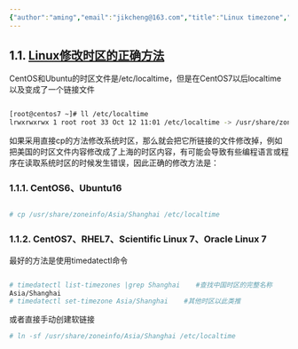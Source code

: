```yaml
---
{"author":"aming","email":"jikcheng@163.com","title":"Linux timezone","creation_date":"2022-06-27 15:57","Last modified date":"2022-11-25 16:00","tags":"Linux timezone","File Folder with relative path":"system/Doc/Linux/Linux Doc/Linux Server soft/timezone","remark":null,"other":null,"dg-publish":true,"permalink":"/system/doc/linux/linux-doc/linux-server-soft/timezone/linux-timezone/","dgPassFrontmatter":true}
---
```



## 1.1. [Linux修改时区的正确方法](https://www.cnblogs.com/st-jun/p/7737188.html)

CentOS和Ubuntu的时区文件是/etc/localtime，但是在CentOS7以后localtime以及变成了一个链接文件

```bash

[root@centos7 ~]# ll /etc/localtime 
lrwxrwxrwx 1 root root 33 Oct 12 11:01 /etc/localtime -> /usr/share/zoneinfo/Asia/Shanghai
```

如果采用直接cp的方法修改系统时区，那么就会把它所链接的文件修改掉，例如把美国的时区文件内容修改成了上海的时区内容，有可能会导致有些编程语言或程序在读取系统时区的时候发生错误，因此正确的修改方法是：

### 1.1.1. CentOS6、Ubuntu16

```bash

# cp /usr/share/zoneinfo/Asia/Shanghai /etc/localtime
```

### 1.1.2. CentOS7、RHEL7、Scientific Linux 7、Oracle Linux 7

最好的方法是使用timedatectl命令

```bash

# timedatectl list-timezones |grep Shanghai    #查找中国时区的完整名称
Asia/Shanghai
# timedatectl set-timezone Asia/Shanghai    #其他时区以此类推
```

或者直接手动创建软链接

```bash
# ln -sf /usr/share/zoneinfo/Asia/Shanghai /etc/localtime
```
